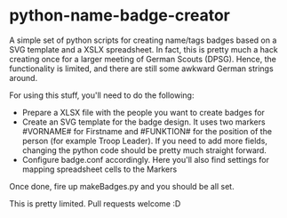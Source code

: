 python-name-badge-creator
=========================

A simple set of python scripts for creating name/tags badges based on a SVG template and a XSLX spreadsheet.
In fact, this is pretty much a hack creating once for a larger meeting of German Scouts (DPSG). Hence, the functionality is limited, and there are still some awkward German strings around.


For using this stuff, you'll need to do the following:

- Prepare a XLSX file with the people you want to create badges for
- Create an SVG template for the badge design. It uses two markers #VORNAME# for Firstname and #FUNKTION# for the position of the person (for example Troop Leader). If you need to add more fields, changing the python code  should be pretty much straight forward.
- Configure badge.conf accordingly. Here you'll also find settings for mapping spreadsheet cells to the Markers

Once done, fire up makeBadges.py and you should be all set.

This is pretty limited. Pull requests welcome :D


